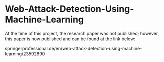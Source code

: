 # Web-Attack-Detection-Using-Machine-Learning
At the time of this project, the research paper was not published; however, this paper is now published and can be found at the link below:

springerprofessional.de/en/web-attack-detection-using-machine-learning/23592890
